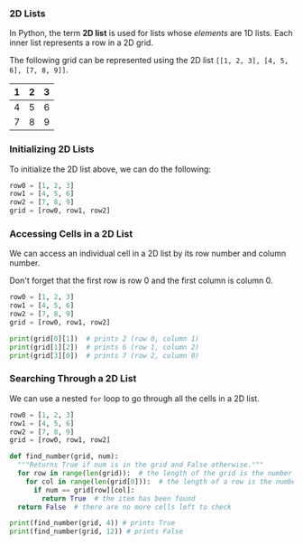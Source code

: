 ### 2D Lists

In Python, the term **2D list** is used for lists whose *elements* are 1D lists. Each inner list represents a row in a 2D grid.

The following grid can be represented using the 2D list `[[1, 2, 3], [4, 5, 6], [7, 8, 9]]`.

| 1 | 2 | 3 |
| --- | --- | --- |
| 4 | 5 | 6 |
| 7 | 8 | 9 |


### Initializing 2D Lists

To initialize the 2D list above, we can do the following:

```python
row0 = [1, 2, 3]
row1 = [4, 5, 6]
row2 = [7, 8, 9]
grid = [row0, row1, row2]
```

### Accessing Cells in a 2D List

We can access an individual cell in a 2D list by its row number and column number. 

Don't forget that the first row is row 0 and the first column is column 0.

```python
row0 = [1, 2, 3]
row1 = [4, 5, 6]
row2 = [7, 8, 9]
grid = [row0, row1, row2]

print(grid[0][1])  # prints 2 (row 0, column 1)
print(grid[1][2])  # prints 6 (row 1, column 2)
print(grid[3][0])  # prints 7 (row 2, column 0)
```

### Searching Through a 2D List

We can use a nested `for` loop to go through all the cells in a 2D list.

```python
row0 = [1, 2, 3]
row1 = [4, 5, 6]
row2 = [7, 8, 9]
grid = [row0, row1, row2]

def find_number(grid, num):
  """Returns True if num is in the grid and False otherwise."""
  for row in range(len(grid)):  # the length of the grid is the number of rows
    for col in range(len(grid[0])):  # the length of a row is the number of columns
      if num == grid[row][col]:
        return True  # the item has been found
  return False  # there are no more cells left to check

print(find_number(grid, 4)) # prints True
print(find_number(grid, 12)) # prints False
```
